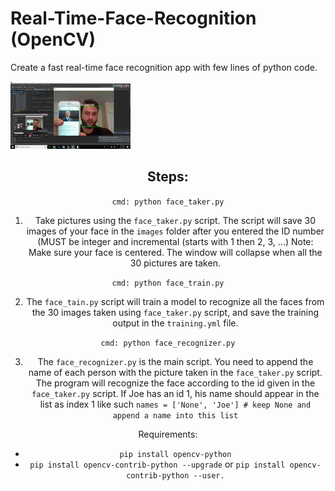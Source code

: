 # Real-Time-Face-Recognition (OpenCV)

Create a fast real-time face recognition app with few lines of python code.

<img src = 'https://github.com/BestHappy90619/RealTime-Face-Recognition-OpenCV/blob/master/gif.gif?raw=true'><center>

## Steps:

`cmd: python face_taker.py`

1. Take pictures using the `face_taker.py` script. The script will save 30 images of your face in the `images` folder after you entered the ID number (MUST be integer and incremental (starts with 1 then 2, 3, ...)
   Note: Make sure your face is centered. The window will collapse when all the 30 pictures are taken.

`cmd: python face_train.py`

2. The `face_tain.py` script will train a model to recognize all the faces from the 30 images taken using `face_taker.py` script, and save the training output in the `training.yml` file.

`cmd: python face_recognizer.py`

3. The `face_recognizer.py` is the main script. You need to append the name of each person with the picture taken in the `face_taker.py` script. The program will recognize the face according to the id given in the `face_taker.py` script. If Joe has an id 1, his name should appear in the list as index 1 like such `names = ['None', 'Joe'] # keep None and append a name into this list`

Requirements:

- `pip install opencv-python`
- `pip install opencv-contrib-python --upgrade` or `pip install opencv-contrib-python --user.`
